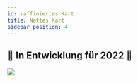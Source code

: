 ```yaml
---
id: raffiniertes Kart
title: Nettes Kart
sidebar_position: 4
---
```


## 🚧 In Entwicklung für 2022 🚧

![](/img/niftykart_v01.png)
